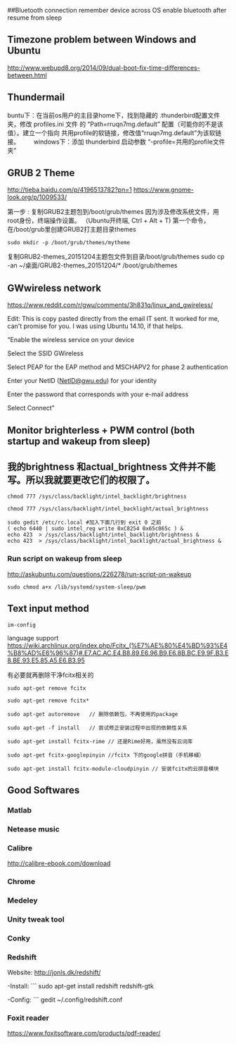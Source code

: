##Bluetooth connection
    remember device across OS
    enable bluetooth after resume from sleep

## Timezone problem between Windows and Ubuntu
http://www.webupd8.org/2014/09/dual-boot-fix-time-differences-between.html


## Thundermail
buntu下：在当前os用户的主目录home下，找到隐藏的 .thunderbird配置文件夹，修改 profiles.ini 文件 的 “Path=rruqn7mg.default” 配置（可能你的不是该值）。建立一个指向 共用profile的软链接，修改值“rruqn7mg.default”为该软链接。 
　　windows下：添加 thunderbird 启动参数 “-profile=共用的profile文件夹”
　　
## GRUB 2 Theme
http://tieba.baidu.com/p/4196513782?pn=1
https://www.gnome-look.org/p/1009533/

第一步 : 复制GRUB2主题包到/boot/grub/themes
因为涉及修改系统文件，用root身份，终端操作设置。
（Ubuntu开终端, Ctrl + Alt + T)
第一个命令， 在/boot/grub里创建GRUB2打主题目录themes

    sudo mkdir -p /boot/grub/themes/mytheme

复制GRUB2-themes_20151204主题包文件到目录/boot/grub/themes sudo cp -an ~/桌面/GRUB2-themes_20151204/* /boot/grub/themes

## GWwireless network
https://www.reddit.com/r/gwu/comments/3h831q/linux_and_gwireless/

Edit: This is copy pasted directly from the email IT sent. It worked for me, can't promise for you. I was using Ubuntu 14.10, if that helps.

"Enable the wireless service on your device

Select the SSID GWireless

Select PEAP for the EAP method and MSCHAPV2 for phase 2 authentication

Enter your NetID (NetID@gwu.edu) for your identity

Enter the password that corresponds with your e-mail address

Select Connect"


## Monitor brighterless + PWM control (both startup and wakeup from sleep)

## 我的brightness 和actual_brightness 文件并不能写。所以我就要更改它们的权限了。

    chmod 777 /sys/class/backlight/intel_backlight/brightness

    chmod 777 /sys/class/backlight/intel_backlight/actual_brightness

    sudo gedit /etc/rc.local #加入下面几行到 exit 0 之前
    ( echo 6440 | sudo intel_reg write 0xC8254 0x65c065c ) &
    echo 423  > /sys/class/backlight/intel_backlight/brightness &
    echo 423  > /sys/class/backlight/intel_backlight/actual_brightness &



### Run script on wakeup from sleep
http://askubuntu.com/questions/226278/run-script-on-wakeup

    sudo chmod a+x /lib/systemd/system-sleep/pwm




## Text input method
    im-config

language support
https://wiki.archlinux.org/index.php/Fcitx_(%E7%AE%80%E4%BD%93%E4%B8%AD%E6%96%87)#.E7.AC.AC.E4.B8.89.E6.96.B9.E6.8B.BC.E9.9F.B3.E8.BE.93.E5.85.A5.E6.B3.95



有必要就再删除干净fcitx相关的

    sudo apt-get remove fcitx

    sudo apt-get remove fcitx*  

    sudo apt-get autoremove   // 删除依赖包，不再使用的package

    sudo apt-get -f install   // 尝试修正安装过程中出现的依赖性关系

    sudo apt-get install fcitx-rime // 还是Rime好用，虽然没有云词库

    sudo apt-get fcitx-googlepinyin //fcitx 下的google拼音（手机移植）

    sudo apt-get install fcitx-module-cloudpinyin // 安装fcitx的云拼音模块



## Good Softwares

### Matlab

### Netease music

### Calibre 
http://calibre-ebook.com/download

### Chrome

### Medeley

### Unity tweak tool

### Conky

### Redshift
Website: http://jonls.dk/redshift/

-Install: ``` sudo apt-get install redshift redshift-gtk

-Config: ``` gedit ~/.config/redshift.conf
    

### Foxit reader
https://www.foxitsoftware.com/products/pdf-reader/

    
    





  

